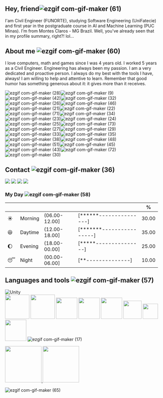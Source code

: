 

## Hey, friend![ezgif com-gif-maker (61)](https://user-images.githubusercontent.com/92175791/190878355-65adae16-36c1-445c-a642-343e5333114a.gif)


I'am Civil Engineer (FUNORTE), studying Software Engineering (UniFatecie) and first year in the postgraduate course in AI and Machine Learning (PUC Minas). I'm from Montes Claros - MG Brazil. Well, you've already seen that in my profile summary, right?! lol...



## About me ![ezgif com-gif-maker (60)](https://user-images.githubusercontent.com/92175791/190878309-221690f6-a6cd-4f22-8204-f593cf1793a6.gif)


<div>
I love computers, math and games since I was 4 years old. I worked 5 years as a Civil Engineer. Engineering has always been my passion. I am a very dedicated and proactive person. I always do my best with the tools I have, always! I am willing to help and attentive to learn. Remember that good humor has something generous about it: it gives more than it receives.
 
![ezgif com-gif-maker (28)](https://user-images.githubusercontent.com/92175791/190872887-f8700ce3-3f6a-4236-bd3d-178a95368017.gif)![ezgif com-gif-maker (9)](https://user-images.githubusercontent.com/92175791/190868458-9d75f36e-bdb7-45eb-98be-566fc83516dc.gif)![ezgif com-gif-maker (42)](https://user-images.githubusercontent.com/92175791/190875864-aeb64cbf-650d-4f81-be2b-0710fa6cdb3c.gif)![ezgif com-gif-maker (32)](https://user-images.githubusercontent.com/92175791/190873479-e680a466-0775-4157-8e9f-c99ed32cf26f.gif)![ezgif com-gif-maker (26)](https://user-images.githubusercontent.com/92175791/190872474-686d9577-1b95-4961-817e-1bc6bf70670e.gif)![ezgif com-gif-maker (46)](https://user-images.githubusercontent.com/92175791/190876123-581acf68-db3f-4d28-a20f-f9dd2b2cd52f.gif)![ezgif com-gif-maker (21)](https://user-images.githubusercontent.com/92175791/190871280-6e66f3d6-e880-4644-9a07-673c57e21f5f.gif)![ezgif com-gif-maker (22)](https://user-images.githubusercontent.com/92175791/190871314-9ad3859c-5f2a-4198-8be9-07ae3246ffe8.gif)![ezgif com-gif-maker (71)](https://user-images.githubusercontent.com/92175791/190879506-673ca844-6dfd-4cfb-ac46-cc90c830f145.gif)![ezgif com-gif-maker (34)](https://user-images.githubusercontent.com/92175791/190873647-8d06160f-debb-452a-ada6-99ea6bcb6d79.gif)![ezgif com-gif-maker (23)](https://user-images.githubusercontent.com/92175791/190871371-69a931d6-66a5-4104-8544-5c72a682246e.gif)![ezgif com-gif-maker (24)](https://user-images.githubusercontent.com/92175791/190871539-31e64ac9-0189-4f2a-9b1c-03484005e4f2.gif)![ezgif com-gif-maker (25)](https://user-images.githubusercontent.com/92175791/190872148-4e0020a2-f9b4-4fad-a47f-cbaf1f6ccd96.gif)![ezgif com-gif-maker (73)](https://user-images.githubusercontent.com/92175791/190879670-08ef8c7f-1752-4df7-bcd7-ac6ac421ef3a.gif)![ezgif com-gif-maker (27)](https://user-images.githubusercontent.com/92175791/190872605-e2253381-5efc-45df-81b4-979e28419f1c.gif)![ezgif com-gif-maker (29)](https://user-images.githubusercontent.com/92175791/190872941-7d485b24-020a-4013-81bd-a3d83b404e47.gif)![ezgif com-gif-maker (33)](https://user-images.githubusercontent.com/92175791/190873525-374b6683-efe9-4417-9c40-bcf226fdf664.gif)![ezgif com-gif-maker (35)](https://user-images.githubusercontent.com/92175791/190874368-8e067d66-a1f8-42ce-b02c-6e70f9e249da.gif)![ezgif com-gif-maker (38)](https://user-images.githubusercontent.com/92175791/190875236-0e6657c4-a97f-49bb-85cf-96702e5b03d7.gif)![ezgif com-gif-maker (48)](https://user-images.githubusercontent.com/92175791/190876285-402b0d3b-8c95-475d-943b-dbc698233585.gif)![ezgif com-gif-maker (51)](https://user-images.githubusercontent.com/92175791/190876616-9108b15c-8539-447e-8b5d-13bb95c61ea3.gif)![ezgif com-gif-maker (45)](https://user-images.githubusercontent.com/92175791/190876659-f0ff477e-4edd-43d9-bdfb-b9465739a4b6.gif)![ezgif com-gif-maker (43)](https://user-images.githubusercontent.com/92175791/190876065-f616c3fd-603a-4b0a-8bd2-43859a3ceab2.gif)![ezgif com-gif-maker (72)](https://user-images.githubusercontent.com/92175791/190879580-12d26652-cc55-49ed-857e-0f3bfaaeda99.gif)![ezgif com-gif-maker (30)](https://user-images.githubusercontent.com/92175791/190873046-33126e36-f28a-4a76-9f53-51ebb7102bee.gif)






 
## Contact ![ezgif com-gif-maker (36)](https://user-images.githubusercontent.com/92175791/190874451-094c1c51-d8ac-4c48-9be7-603b5da5a70c.gif)

<div>
<a href="https://www.youtube.com/channel/UCvjn1p6Pny3f2StiLvwR2Cw" target="_blank"><img src="https://img.shields.io/badge/YouTube-FF0000?style=for-the-badge&logo=youtube&logoColor=white" target="_blank"></a>
<a href="https://instagram.com/m_brito93" target="_blank"><img src="https://img.shields.io/badge/-Instagram-%23E4405F?style=for-the-badge&logo=instagram&logoColor=white" target="_blank"></a>
<a href = "mailto:marcelobrito.py@gmail.com"><img src="https://img.shields.io/badge/Gmail-D14836?style=for-the-badge&logo=gmail&logoColor=white" target="_blank"></a>
<a href="https://www.linkedin.com/in/marcelo-brito-de-morais-b18aa5214/" target="_blank"><img src="https://img.shields.io/badge/-LinkedIn-%230077B5?style=for-the-badge&logo=linkedin&logoColor=white" target="_blank"></a>
</div>




 


</div>


### My Day  ![ezgif com-gif-maker (58)](https://user-images.githubusercontent.com/92175791/190877461-9eb40846-8772-49ef-bffd-5fc51f22bb03.gif)
| | | | |%|
| --- | --- | --- | --- | --- |
| :sunny: | Morning | (06.00-12.00] | [******---------------] | 30.00 |
| :satisfied: | Daytime | (12.00-18.00] | [*******----------------] | 35.00 |
| :moon: | Evening | (18.00-00.00] | [*****---------------] | 25.00 |
| :sleeping: | Night | (00.00-06.00] | [**--------------] | 10.00 |




## Languages and tools ![ezgif com-gif-maker (57)](https://user-images.githubusercontent.com/92175791/190877463-1186f1ae-2aca-4876-855b-598c120c314f.gif)







![Unity](https://img.shields.io/badge/unity-%23000000.svg?style=for-the-badge&logo=unity&logoColor=green)            
<img src="https://cdn.jsdelivr.net/gh/devicons/devicon/icons/blender/blender-original-wordmark.svg" width="80" height="80" />
<img src="https://cdn.jsdelivr.net/gh/devicons/devicon/icons/visualstudio/visualstudio-plain-wordmark.svg" width="80" height="80" />
<img src="https://cdn.jsdelivr.net/gh/devicons/devicon/icons/jupyter/jupyter-original-wordmark.svg" width="70" height="70" />
<img src="https://cdn.jsdelivr.net/gh/devicons/devicon/icons/git/git-original-wordmark.svg" width="70" height="70" />
<img src="https://cdn.jsdelivr.net/gh/devicons/devicon/icons/pycharm/pycharm-original-wordmark.svg" width="70" height="70" />
<img src="https://cdn.jsdelivr.net/gh/devicons/devicon/icons/python/python-original-wordmark.svg" width="60" height="60" />  <img src="https://cdn.jsdelivr.net/gh/devicons/devicon/icons/csharp/csharp-original.svg" width="50" height="50" />
<img src="https://cdn.jsdelivr.net/gh/devicons/devicon/icons/kotlin/kotlin-plain-wordmark.svg" width="70" height="70" /> ![ezgif com-gif-maker (17)](https://user-images.githubusercontent.com/92175791/190870323-7e4a2191-d7d4-49c3-8303-a77a5a3e4eb6.gif)



<a href="https://github.com/CeLo93"> 
     <img height="120em" src="https://github-readme-stats.vercel.app/api/top-langs/?username=CeLo93&layout=compact&langs_count=7&theme=dracula"/ >
     <img height="120em" src="https://github-readme-stats.vercel.app/api?username=CeLo93&show_icons=true&theme=dracula&include_all_commits=true&count_private=true"/ >
</div> </a>

![ezgif com-gif-maker (65)](https://user-images.githubusercontent.com/92175791/190879245-8eed68a2-ed33-4800-bee5-a9576661b74e.gif)
